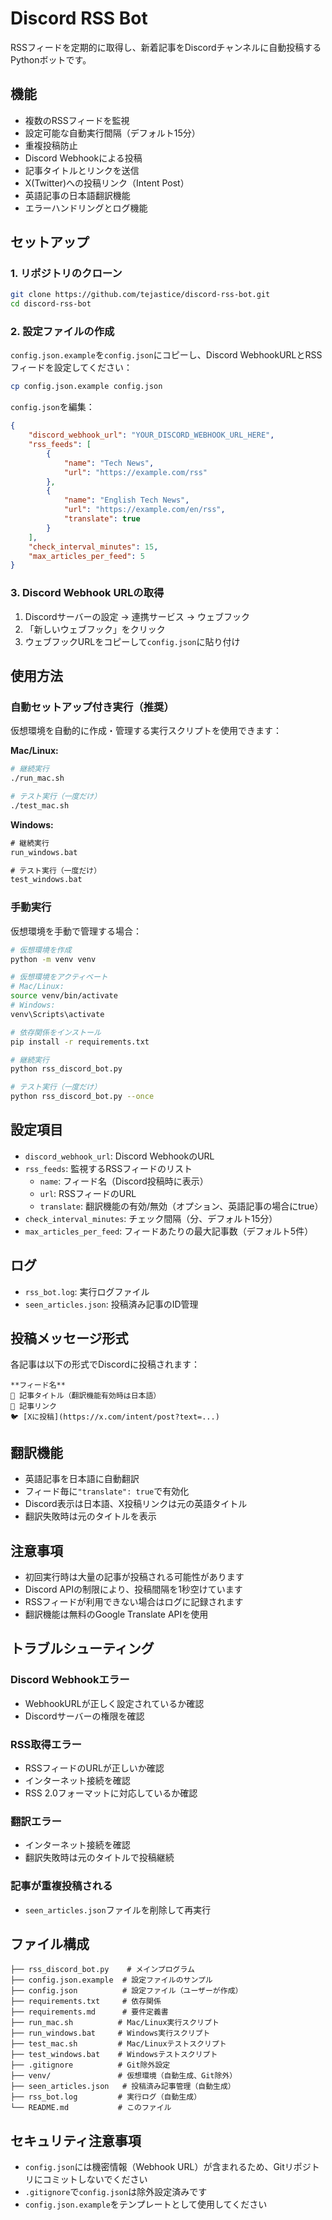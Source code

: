 # Discord RSS Bot

RSSフィードを定期的に取得し、新着記事をDiscordチャンネルに自動投稿するPythonボットです。

## 機能

- 複数のRSSフィードを監視
- 設定可能な自動実行間隔（デフォルト15分）
- 重複投稿防止
- Discord Webhookによる投稿
- 記事タイトルとリンクを送信
- X(Twitter)への投稿リンク（Intent Post）
- 英語記事の日本語翻訳機能
- エラーハンドリングとログ機能

## セットアップ

### 1. リポジトリのクローン

```bash
git clone https://github.com/tejastice/discord-rss-bot.git
cd discord-rss-bot
```

### 2. 設定ファイルの作成

`config.json.example`を`config.json`にコピーし、Discord WebhookURLとRSSフィードを設定してください：

```bash
cp config.json.example config.json
```

`config.json`を編集：

```json
{
    "discord_webhook_url": "YOUR_DISCORD_WEBHOOK_URL_HERE",
    "rss_feeds": [
        {
            "name": "Tech News",
            "url": "https://example.com/rss"
        },
        {
            "name": "English Tech News",
            "url": "https://example.com/en/rss",
            "translate": true
        }
    ],
    "check_interval_minutes": 15,
    "max_articles_per_feed": 5
}
```

### 3. Discord Webhook URLの取得

1. Discordサーバーの設定 → 連携サービス → ウェブフック
2. 「新しいウェブフック」をクリック
3. ウェブフックURLをコピーして`config.json`に貼り付け

## 使用方法

### 自動セットアップ付き実行（推奨）

仮想環境を自動的に作成・管理する実行スクリプトを使用できます：

**Mac/Linux:**
```bash
# 継続実行
./run_mac.sh

# テスト実行（一度だけ）
./test_mac.sh
```

**Windows:**
```cmd
# 継続実行
run_windows.bat

# テスト実行（一度だけ）
test_windows.bat
```

### 手動実行

仮想環境を手動で管理する場合：

```bash
# 仮想環境を作成
python -m venv venv

# 仮想環境をアクティベート
# Mac/Linux:
source venv/bin/activate
# Windows:
venv\Scripts\activate

# 依存関係をインストール
pip install -r requirements.txt

# 継続実行
python rss_discord_bot.py

# テスト実行（一度だけ）
python rss_discord_bot.py --once
```

## 設定項目

- `discord_webhook_url`: Discord WebhookのURL
- `rss_feeds`: 監視するRSSフィードのリスト
  - `name`: フィード名（Discord投稿時に表示）
  - `url`: RSSフィードのURL
  - `translate`: 翻訳機能の有効/無効（オプション、英語記事の場合にtrue）
- `check_interval_minutes`: チェック間隔（分、デフォルト15分）
- `max_articles_per_feed`: フィードあたりの最大記事数（デフォルト5件）

## ログ

- `rss_bot.log`: 実行ログファイル
- `seen_articles.json`: 投稿済み記事のID管理

## 投稿メッセージ形式

各記事は以下の形式でDiscordに投稿されます：

```
**フィード名**
📰 記事タイトル（翻訳機能有効時は日本語）
🔗 記事リンク
🐦 [Xに投稿](https://x.com/intent/post?text=...)
```

## 翻訳機能

- 英語記事を日本語に自動翻訳
- フィード毎に`"translate": true`で有効化
- Discord表示は日本語、X投稿リンクは元の英語タイトル
- 翻訳失敗時は元のタイトルを表示

## 注意事項

- 初回実行時は大量の記事が投稿される可能性があります
- Discord APIの制限により、投稿間隔を1秒空けています
- RSSフィードが利用できない場合はログに記録されます
- 翻訳機能は無料のGoogle Translate APIを使用

## トラブルシューティング

### Discord Webhookエラー
- WebhookURLが正しく設定されているか確認
- Discordサーバーの権限を確認

### RSS取得エラー
- RSSフィードのURLが正しいか確認
- インターネット接続を確認
- RSS 2.0フォーマットに対応しているか確認

### 翻訳エラー
- インターネット接続を確認
- 翻訳失敗時は元のタイトルで投稿継続

### 記事が重複投稿される
- `seen_articles.json`ファイルを削除して再実行

## ファイル構成

```
├── rss_discord_bot.py    # メインプログラム
├── config.json.example  # 設定ファイルのサンプル
├── config.json          # 設定ファイル（ユーザーが作成）
├── requirements.txt     # 依存関係
├── requirements.md      # 要件定義書
├── run_mac.sh          # Mac/Linux実行スクリプト
├── run_windows.bat     # Windows実行スクリプト
├── test_mac.sh         # Mac/Linuxテストスクリプト
├── test_windows.bat    # Windowsテストスクリプト
├── .gitignore          # Git除外設定
├── venv/               # 仮想環境（自動生成、Git除外）
├── seen_articles.json   # 投稿済み記事管理（自動生成）
├── rss_bot.log         # 実行ログ（自動生成）
└── README.md           # このファイル
```

## セキュリティ注意事項

- `config.json`には機密情報（Webhook URL）が含まれるため、Gitリポジトリにコミットしないでください
- `.gitignore`で`config.json`は除外設定済みです
- `config.json.example`をテンプレートとして使用してください